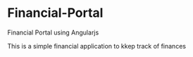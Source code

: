 # Financial-Portal
Financial Portal using Angularjs

This is a simple financial application to kkep track of finances
